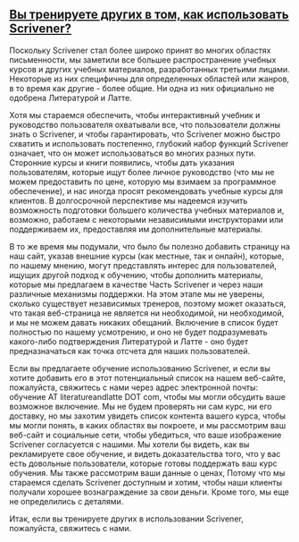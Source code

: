 ## [Вы тренируете других в том, как использовать Scrivener?](http://www.literatureandlatte.com/blog/?p=639)

Поскольку Scrivener стал более широко принят во многих областях письменности, мы заметили все большее распространение учебных курсов и других учебных материалов, разработанных третьими лицами. Некоторые из них специфичны для определенных областей или жанров, в то время как другие - более общие. Ни одна из них официально не одобрена Литературой и Латте.

Хотя мы стараемся обеспечить, чтобы интерактивный учебник и руководство пользователя охватывали все, что пользователи должны знать о Scrivener, и чтобы гарантировать, что Scrivener можно быстро схватить и использовать постепенно, глубокий набор функций Scrivener означает, что он может использоваться во многих разных пути. Сторонние курсы и книги появились, чтобы дать указания пользователям, которые ищут более личное руководство (что мы не можем предоставить по цене, которую мы взимаем за программное обеспечение), и нас иногда просят рекомендовать учебные курсы для клиентов. В долгосрочной перспективе мы надеемся изучить возможность подготовки большего количества учебных материалов и, возможно, работаем с некоторыми независимыми инструкторами или поддерживаем их, предоставляя им дополнительные материалы.

В то же время мы подумали, что было бы полезно добавить страницу на наш сайт, указав внешние курсы (как местные, так и онлайн), которые, по нашему мнению, могут представлять интерес для пользователей, ищущих другой подход к обучению, чтобы дополнить материалы, которые мы предлагаем в качестве Часть Scrivener и через наши различные механизмы поддержки. На этом этапе мы не уверены, сколько существует независимых тренеров, поэтому может оказаться, что такая веб-страница не является ни необходимой, ни необходимой, и мы не можем давать никаких обещаний. Включение в список будет полностью по нашему усмотрению, и оно не будет подразумевать какого-либо подтверждения Литературой и Латте - оно будет предназначаться как точка отсчета для наших пользователей.

Если вы предлагаете обучение использованию Scrivener, и если вы хотите добавить его в этот потенциальный список на нашем веб-сайте, пожалуйста, свяжитесь с нами через адрес электронной почты: обучение AT literatureandlatte DOT com,  чтобы мы могли обсудить ваше возможное включение. Мы не будем проверять ни сам курс, ни его доставку, но мы захотим увидеть список контента вашего курса, чтобы мы могли понять, в каких областях вы покроете, и мы рассмотрим ваш веб-сайт и социальные сети, чтобы убедиться, что ваше изображение Scrivener согласуется с нашими. Мы хотели бы видеть, как вы рекламируете свое обучение, и видеть доказательства того, что у вас есть довольные пользователи, которые готовы поддержать ваш курс обучения. Мы также рассмотрим ваши данные о ценах, Потому что мы стараемся сделать Scrivener доступным и хотим, чтобы наши клиенты получали хорошее вознаграждение за свои деньги. Кроме того, мы еще не определились с деталями.

Итак, если вы тренируете других в использовании Scrivener, пожалуйста, свяжитесь с нами.